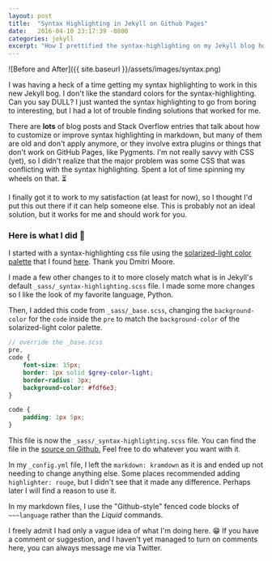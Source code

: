 ```yaml
---
layout: post
title:  "Syntax Highlighting in Jekyll on Github Pages"
date:   2016-04-10 23:17:39 -0800
categories: jekyll
excerpt: "How I prettified the syntax-highlighting on my Jekyll blog hosted on GitHub Pages."
---
```


![Before and After]({{ site.baseurl }}/assets/images/syntax.png)

I was having a heck of a time getting my syntax highlighting to work in this new Jekyll bog. I don't like the standard colors
for the syntax-highlighting. Can you say DULL? I just wanted the syntax highlighting to go from boring to interesting, but I had a lot of trouble finding solutions that worked for me.

There are **lots** of blog posts
and Stack Overflow entries that talk about how to customize or improve syntax highlighting in markdown, but many of them are old and don't apply anymore,
or they involve extra plugins or things that don't work on GitHub Pages, like Pygments. I'm not really savvy with CSS (yet), so I didn't realize that the major problem was some CSS that was conflicting with the syntax highlighting. Spent a lot of time spinning my wheels on that. ⏳

 I finally got it to work to my satisfaction (at least for now), so I thought I'd put this out there if it can help someone else. This is probably not an ideal solution, but it works for me and should work for you.

### Here is what I did 👏

I started with a syntax-highlighting css file using the [solarized-light color palette][solarized] that I found [here][css-file]. Thank you Dmitri Moore.

I made a few other changes to it to more closely match what is in Jekyll's default `_sass/_syntax-highlighting.scss` file. I made some more changes so I like the look of my favorite language, Python.

Then, I added this code from `_sass/_base.scss`, changing the `background-color` for the `code` inside the `pre` to match the `background-color` of the solarized-light color palette.

~~~scss
// override the _base.scss
pre,
code {
    font-size: 15px;
    border: 1px solid $grey-color-light;
    border-radius: 3px;
    background-color: #fdf6e3;
}

code {
    padding: 1px 5px;
}
~~~

This file is now the `_sass/_syntax-highlighting.scss` file. You can find the file in the [source on Github.][purplediane] Feel free to do whatever you want with it.

In my `_config.yml` file, I left the `markdown: kramdown` as it is and ended up not needing to change anything else. Some places recommended adding `highlighter: rouge`, but I didn't see that it made any difference. Perhaps later I will find a reason to use it.

In my markdown files, I use the "Github-style" fenced code blocks of `~~~language` rather than the *Liquid* commands.

I freely admit I had only a vague idea of what I'm doing here. 😁 If you have a comment or suggestion, and I haven't yet managed to turn on comments here, you can always message me via Twitter.


[css-file]: http://demisx.github.io/jekyll/2014/01/13/improve-code-highlighting-in-jekyll.html
[solarized]: http://ethanschoonover.com/solarized
[purplediane]: https://github.com/purplediane/purplediane.github.io/blob/master/_sass/_syntax-highlighting.scss
